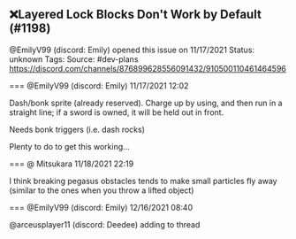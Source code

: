 ## ❌Layered Lock Blocks Don't Work by Default (#1198)
@EmilyV99 (discord: Emily) opened this issue on 11/17/2021
Status: unknown
Tags: 
Source: #dev-plans https://discord.com/channels/876899628556091432/910500110461464596


=== @EmilyV99 (discord: Emily) 11/17/2021 12:02

Dash/bonk sprite (already reserved). Charge up by using, and then run in a straight line; if a sword is owned, it will be held out in front.

Needs bonk triggers (i.e. dash rocks)

Plenty to do to get this working...

=== @ Mitsukara 11/18/2021 22:19

I think breaking pegasus obstacles tends to make small particles fly away (similar to the ones when you throw a lifted object)

=== @EmilyV99 (discord: Emily) 12/16/2021 08:40

@arceusplayer11 (discord: Deedee) adding to thread
